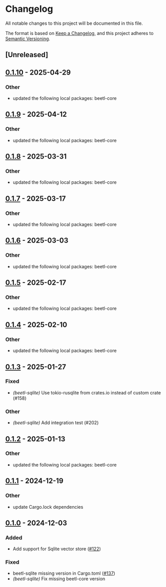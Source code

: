 # Changelog

All notable changes to this project will be documented in this file.

The format is based on [Keep a Changelog](https://keepachangelog.com/en/1.0.0/),
and this project adheres to [Semantic Versioning](https://semver.org/spec/v2.0.0.html).

## [Unreleased]

## [0.1.10](https://github.com/thelegendkaan/beetl/compare/beetl-sqlite-v0.1.9...beetl-sqlite-v0.1.10) - 2025-04-29

### Other

- updated the following local packages: beetl-core

## [0.1.9](https://github.com/thelegendkaan/beetl/compare/beetl-sqlite-v0.1.8...beetl-sqlite-v0.1.9) - 2025-04-12

### Other

- updated the following local packages: beetl-core

## [0.1.8](https://github.com/thelegendkaan/beetl/compare/beetl-sqlite-v0.1.7...beetl-sqlite-v0.1.8) - 2025-03-31

### Other

- updated the following local packages: beetl-core

## [0.1.7](https://github.com/thelegendkaan/beetl/compare/beetl-sqlite-v0.1.6...beetl-sqlite-v0.1.7) - 2025-03-17

### Other

- updated the following local packages: beetl-core

## [0.1.6](https://github.com/thelegendkaan/beetl/compare/beetl-sqlite-v0.1.5...beetl-sqlite-v0.1.6) - 2025-03-03

### Other

- updated the following local packages: beetl-core

## [0.1.5](https://github.com/thelegendkaan/beetl/compare/beetl-sqlite-v0.1.4...beetl-sqlite-v0.1.5) - 2025-02-17

### Other

- updated the following local packages: beetl-core

## [0.1.4](https://github.com/thelegendkaan/beetl/compare/beetl-sqlite-v0.1.3...beetl-sqlite-v0.1.4) - 2025-02-10

### Other

- updated the following local packages: beetl-core

## [0.1.3](https://github.com/thelegendkaan/beetl/compare/beetl-sqlite-v0.1.2...beetl-sqlite-v0.1.3) - 2025-01-27

### Fixed

- *(beetl-sqlite)* Use tokio-rusqlite from crates.io instead of custom crate (#158)

### Other

- *(beetl-sqlite)* Add integration test (#202)

## [0.1.2](https://github.com/thelegendkaan/beetl/compare/beetl-sqlite-v0.1.1...beetl-sqlite-v0.1.2) - 2025-01-13

### Other

- updated the following local packages: beetl-core

## [0.1.1](https://github.com/thelegendkaan/beetl/compare/beetl-sqlite-v0.1.0...beetl-sqlite-v0.1.1) - 2024-12-19

### Other

- update Cargo.lock dependencies

## [0.1.0](https://github.com/thelegendkaan/beetl/releases/tag/beetl-sqlite-v0.1.0) - 2024-12-03

### Added

- Add support for Sqlite vector store ([#122](https://github.com/thelegendkaan/beetl/pull/122))

### Fixed

- beetl-sqlite missing version in Cargo.toml ([#137](https://github.com/thelegendkaan/beetl/pull/137))
- *(beetl-sqlite)* Fix missing beetl-core version
